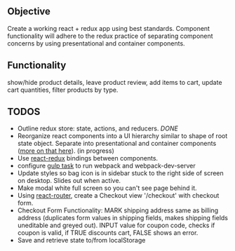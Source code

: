 ## Objective
Create a working react + redux app using best standards. Component functionality will adhere to the redux practice of separating component concerns by using presentational and container components.

## Functionality
show/hide product details, leave product review, add items to cart, update cart quantities, filter products by type.

## TODOS

* Outline redux store: state, actions, and reducers. *DONE*
* Reorganize react components into a UI hierarchy similar to shape of root state object. Separate into presentational and container components ([more on that here](http://redux.js.org/docs/basics/UsageWithReact.html)). (in progress)
* Use [react-redux](https://github.com/reactjs/react-redux) bindings between components.
* configure [gulp task](https://webpack.github.io/docs/usage-with-gulp.html) to run webpack and webpack-dev-server
* Update styles so bag icon is in sidebar stuck to the right side of screen on desktop. Slides out when active.
* Make modal white full screen so you can't see page behind it.
* Using [react-router](https://github.com/reactjs/react-router), create a Checkout view '/checkout' with checkout form.
* Checkout Form Functionality: MARK shipping address same as billing address (duplicates form values in shipping fields, makes shipping fields uneditable and greyed out). INPUT value for coupon code, checks if coupon is valid, if TRUE discounts cart, FALSE shows an error.
* Save and retrieve state to/from localStorage
